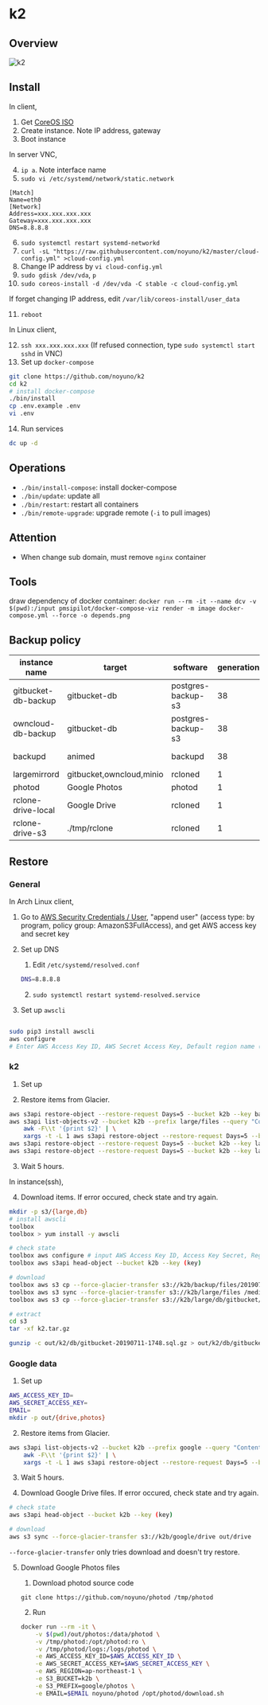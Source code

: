 # k2

## Overview

![k2](https://raw.githubusercontent.com/noyuno/k2/master/k2.png)

## Install

In client,

1. Get [CoreOS ISO](https://coreos.com/os/docs/latest/booting-with-iso.html)
2. Create instance. Note IP address, gateway
3. Boot instance

In server VNC,

4. `ip a`. Note interface name
5. `sudo vi /etc/systemd/network/static.network`

~~~
[Match]
Name=eth0
[Network]
Address=xxx.xxx.xxx.xxx
Gateway=xxx.xxx.xxx.xxx
DNS=8.8.8.8
~~~

6. `sudo systemctl restart systemd-networkd`
7. `curl -sL "https://raw.githubusercontent.com/noyuno/k2/master/cloud-config.yml" >cloud-config.yml`
8. Change IP address by `vi cloud-config.yml`
9. `sudo gdisk /dev/vda`, `p`
10. `sudo coreos-install -d /dev/vda -C stable -c cloud-config.yml`

If forget changing IP address, edit `/var/lib/coreos-install/user_data`

11. `reboot`

In Linux client,

12. `ssh xxx.xxx.xxx.xxx` (If refused connection, type `sudo systemctl start sshd` in VNC)
13. Set up `docker-compose`

~~~sh
git clone https://github.com/noyuno/k2
cd k2
# install docker-compose
./bin/install
cp .env.example .env
vi .env
~~~

14. Run services

~~~sh
dc up -d
~~~

## Operations

- `./bin/install-compose`: install docker-compose
- `./bin/update`: update all
- `./bin/restart`: restart all containers
- `./bin/remote-upgrade`: upgrade remote (`-i` to pull images)

## Attention

- When change sub domain, must remove `nginx` container

## Tools

draw dependency of docker container: `docker run --rm -it --name dcv -v $(pwd):/input pmsipilot/docker-compose-viz render -m image docker-compose.yml --force -o depends.png`

## Backup policy

| instance name       | target       | software           | generation | span   | time  | expires | path                   |
|---------------------|--------------|--------------------|------------|--------|-------|---------|------------------------|
| gitbucket-db-backup | gitbucket-db | postgres-backup-s3 | 38         | 3/week | 02:48 | 2 month | k2b/large/db/gitbucket |
| owncloud-db-backup  | gitbucket-db | postgres-backup-s3 | 38         | 3/week | 03:16 | 2 month | k2b/large/db/owncloud  |
| backupd             | animed       | backupd            | 38         | 3/week | 02:46 | 2 month | k2b/backup/files       |
| largemirrord        | gitbucket,owncloud,minio | rcloned | 1         | 3/week | 03:06 | -       | k2b/large/files        |
| photod              | Google Photos | photod            | 1          | 3/week | 02:51 | -       | k2b/google/photos      |
| rclone-drive-local  | Google Drive | rcloned            | 1          | 3/week | 03:02 | -       | ./tmp/rclone           |
| rclone-drive-s3     | ./tmp/rclone | rcloned            | 1          | 3/week | 09:02 | -       | k2b/google/drive       |

## Restore

### General

In Arch Linux client,

1. Go to [AWS Security Credentials / User](https://console.aws.amazon.com/iam/home?region=us-east-1#/users), "append user" (access type: by program, policy group: AmazonS3FullAccess), and get AWS access key and secret key
2. Set up DNS

    1. Edit `/etc/systemd/resolved.conf`

    ~~~sh
    DNS=8.8.8.8
    ~~~

    2. `sudo systemctl restart systemd-resolved.service`

3. Set up `awscli`

~~~sh

sudo pip3 install awscli
aws configure
# Enter AWS Access Key ID, AWS Secret Access Key, Default region name (ap-northeast-1)
~~~

### k2

1. Set up

2. Restore items from Glacier.

~~~sh
aws s3api restore-object --restore-request Days=5 --bucket k2b --key backup/files/20190711-1746.tar.gz
aws s3api list-objects-v2 --bucket k2b --prefix large/files --query "Contents[?StorageClass=='GLACIER']" --output text | \
    awk -F\\t '{print $2}' | \
    xargs -t -L 1 aws s3api restore-object --restore-request Days=5 --bucket k2b --key
aws s3api restore-object --restore-request Days=5 --bucket k2b --key large/db/gitbucket/gitbucket-20190711-1748.sql.gz
aws s3api restore-object --restore-request Days=5 --bucket k2b --key large/db/owncloud/owncloud-20190711-1748.sql.gz
~~~

3. Wait 5 hours.

In instance(ssh),

4. Download items. If error occured, check state and try again.

~~~sh
mkdir -p s3/{large,db}
# install awscli
toolbox
toolbox > yum install -y awscli

# check state
toolbox aws configure # input AWS Access Key ID, Access Key Secret, Region(ap-northeast-1)
toolbox aws s3api head-object --bucket k2b --key (key)

# download
toolbox aws s3 cp --force-glacier-transfer s3://k2b/backup/files/20190711-1746.tar.gz /media/root/home/noyuno/s3/k2.tar.gz
toolbox aws s3 sync --force-glacier-transfer s3://k2b/large/files /media/root/home/noyuno/s3/backup/large
toolbox aws s3 cp --force-glacier-transfer s3://k2b/large/db/gitbucket/gitbucket-20190711-1748.sql.gz /media/root/home/noyuno/s3/db

# extract
cd s3
tar -xf k2.tar.gz

gunzip -c out/k2/db/gitbucket-20190711-1748.sql.gz > out/k2/db/gitbucket-20190711-1748.sql
~~~

### Google data

1. Set up

~~~sh
AWS_ACCESS_KEY_ID=
AWS_SECRET_ACCESS_KEY=
EMAIL=
mkdir -p out/{drive,photos}
~~~

2. Restore items from Glacier.

~~~sh
aws s3api list-objects-v2 --bucket k2b --prefix google --query "Contents[?StorageClass=='GLACIER']" --output text | \
    awk -F\\t '{print $2}' | \
    xargs -t -L 1 aws s3api restore-object --restore-request Days=5 --bucket k2b --key
~~~

3. Wait 5 hours.

4. Download Google Drive files. If error occured, check state and try again.

~~~sh
# check state
aws s3api head-object --bucket k2b --key (key)

# download
aws s3 sync --force-glacier-transfer s3://k2b/google/drive out/drive
~~~

`--force-glacier-transfer` only tries download and doesn't try restore.

5. Download Google Photos files

    1. Download photod source code

    ~~~
    git clone https://github.com/noyuno/photod /tmp/photod
    ~~~

    2. Run
        
    ~~~sh
    docker run --rm -it \
        -v $(pwd)/out/photos:/data/photod \
        -v /tmp/photod:/opt/photod:ro \
        -v /tmp/photod/logs:/logs/photod \
        -e AWS_ACCESS_KEY_ID=$AWS_ACCESS_KEY_ID \
        -e AWS_SECRET_ACCESS_KEY=$AWS_SECRET_ACCESS_KEY \
        -e AWS_REGION=ap-northeast-1 \
        -e S3_BUCKET=k2b \
        -e S3_PREFIX=google/photos \
        -e EMAIL=$EMAIL noyuno/photod /opt/photod/download.sh
    ~~~
